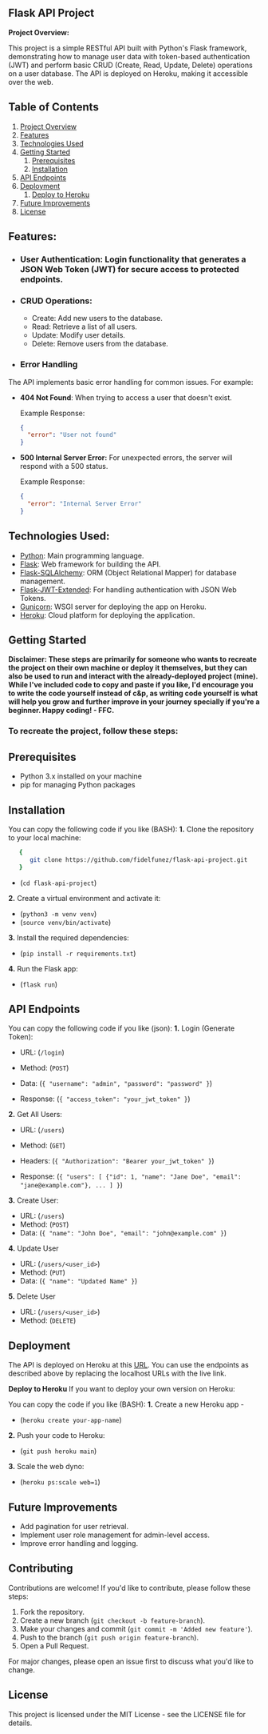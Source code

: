 ## Flask API Project

**Project Overview:**
<a name="project-overview"></a>

This project is a simple RESTful API built with Python's Flask framework, demonstrating how to manage user data with token-based authentication (JWT) and perform basic CRUD (Create, Read, Update, Delete) operations on a user database. The API is deployed on Heroku, making it accessible over the web.

## Table of Contents

1. [Project Overview](#project-overview)
2. [Features](#features)
3. [Technologies Used](#technologies-used)
4. [Getting Started](#getting-started)
   1. [Prerequisites](#prerequisites)
   2. [Installation](#installation)
5. [API Endpoints](#api-endpoints)
6. [Deployment](#deployment)
   1. [Deploy to Heroku](#deploy-to-heroku)
7. [Future Improvements](#future-improvements)
8. [License](#license)

## Features:
<a name="features"></a>

- ### User Authentication: Login functionality that generates a JSON Web Token (JWT) for secure access to protected endpoints.
- ### CRUD Operations:
  - Create: Add new users to the database.
  - Read: Retrieve a list of all users.
  - Update: Modify user details.
  - Delete: Remove users from the database.
  
- ### Error Handling

The API implements basic error handling for common issues. For example:

- **404 Not Found**: When trying to access a user that doesn't exist.
  
  Example Response:
  ```json
  {
    "error": "User not found"
  }

- **500 Internal Server Error:** For unexpected errors, the server will respond with a 500 status.

  Example Response:
  ```json
  {
    "error": "Internal Server Error"
  }

## Technologies Used:
<a name="technologies-used"></a>
- [Python](https://www.python.org/): Main programming language.
- [Flask](https://flask.palletsprojects.com/): Web framework for building the API.
- [Flask-SQLAlchemy](https://flask-sqlalchemy.palletsprojects.com/): ORM (Object Relational Mapper) for database management.
- [Flask-JWT-Extended](https://flask-jwt-extended.readthedocs.io/): For handling authentication with JSON Web Tokens.
- [Gunicorn](https://gunicorn.org/): WSGI server for deploying the app on Heroku.
- [Heroku](https://www.heroku.com/): Cloud platform for deploying the application.

## Getting Started
<a name="getting-started"></a>
**Disclaimer: These steps are primarily for someone who wants to recreate the project on their own machine or deploy it themselves, but they can also be used to run and interact with the already-deployed project (mine). While I've included code to copy and paste if you like, I'd encourage you to write the code yourself instead of c&p, as writing code yourself is what will help you grow and further improve in your journey specially if you're a beginner. Happy coding! - FFC.** 

### To recreate the project, follow these steps:

## Prerequisites
<a name="prerequisites"></a>
- Python 3.x installed on your machine
- pip for managing Python packages

## Installation
<a name="instalation"></a>
You can copy the following code if you like (BASH):
**1.** Clone the repository to your local machine:
   ```bash
      {
         git clone https://github.com/fidelfunez/flask-api-project.git
      }
   ```
- (`cd flask-api-project`)

**2.** Create a virtual environment and activate it:
- (`python3 -m venv venv`)
- (`source venv/bin/activate`)

**3.** Install the required dependencies:
- (`pip install -r requirements.txt`)

**4.** Run the Flask app:
- (`flask run`)

## API Endpoints
<a name="api-endpoints"></a>
You can copy the following code if you like (json):
**1.** Login (Generate Token):
- URL: (`/login`)
- Method: (`POST`)
- Data:
(`{
    "username": "admin",
    "password": "password"
  }`)
  
- Response:
(`{
  "access_token": "your_jwt_token"
}`)

**2.** Get All Users:
- URL: (`/users`)
- Method: (`GET`)
- Headers:
(`{
  "Authorization": "Bearer your_jwt_token"
}`)

- Response:
(`{
  "users": [
    {"id": 1, "name": "Jane Doe", "email": "jane@example.com"},
    ...
  ]
}`)

**3.** Create User:
- URL: (`/users`)
- Method: (`POST`)
- Data:
(`{
  "name": "John Doe",
  "email": "john@example.com"
}`)

**4.** Update User
- URL: (`/users/<user_id>`)
- Method: (`PUT`)
- Data:
(`{
  "name": "Updated Name"
}`)

**5.** Delete User
- URL: (`/users/<user_id>`)
- Method: (`DELETE`)

## Deployment
<a name="deployment"></a>
The API is deployed on Heroku at this [URL](https://flask-api-project-eff327bad6ee.herokuapp.com/). You can use the endpoints as described above by replacing the localhost URLs with the live link.

**Deploy to Heroku**
<a name="deploy-to-heroku"></a>
If you want to deploy your own version on Heroku:

You can copy the code if you like (BASH):
**1.** Create a new Heroku app -
- (`heroku create your-app-name`)

**2.** Push your code to Heroku:
- (`git push heroku main`)

**3.** Scale the web dyno:
- (`heroku ps:scale web=1`)
  
## Future Improvements
<a name="future-improvements"></a>
- Add pagination for user retrieval.
- Implement user role management for admin-level access.
- Improve error handling and logging.

## Contributing

Contributions are welcome! If you'd like to contribute, please follow these steps:

1. Fork the repository.
2. Create a new branch (`git checkout -b feature-branch`).
3. Make your changes and commit (`git commit -m 'Added new feature'`).
4. Push to the branch (`git push origin feature-branch`).
5. Open a Pull Request.

For major changes, please open an issue first to discuss what you'd like to change.

## License
<a name="license"></a>
This project is licensed under the MIT License - see the LICENSE file for details.

